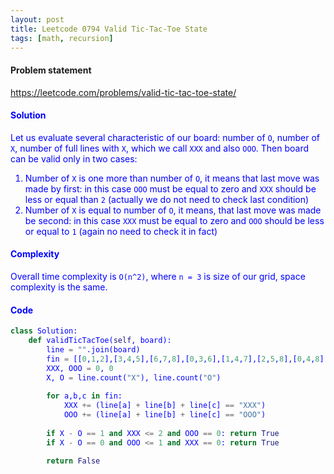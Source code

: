 ```yaml
---
layout: post
title: Leetcode 0794 Valid Tic-Tac-Toe State
tags: [math, recursion]
---
```


#### Problem statement

<a href="https://leetcode.com/problems/valid-tic-tac-toe-state/"> <font color = blue>https://leetcode.com/problems/valid-tic-tac-toe-state/

#### Solution
Let us evaluate several characteristic of our board: number of `O`, number of `X`, number of full lines with `X`, which we call `XXX` and also `OOO`. Then board can be valid only in two cases:

1. Number of `X` is one more than number of `O`, it means that last move was made by first: in this case `OOO` must be equal to zero and `XXX` should be less or equal than `2` (actually we do not need to check last condition)
2. Number of `X` is equal to number of `O`, it means, that last move was made be second: in this case `XXX` must be equal to zero and `OOO` should be less or equal to `1` (again no need to check it in fact)

#### Complexity
Overall time complexity is `O(n^2)`, where `n = 3` is size of our grid, space complexity is the same.

#### Code
```python
class Solution:
    def validTicTacToe(self, board):
        line = "".join(board)
        fin = [[0,1,2],[3,4,5],[6,7,8],[0,3,6],[1,4,7],[2,5,8],[0,4,8],[2,4,6]]
        XXX, OOO = 0, 0
        X, O = line.count("X"), line.count("O")
        
        for a,b,c in fin:
            XXX += (line[a] + line[b] + line[c] == "XXX")
            OOO += (line[a] + line[b] + line[c] == "OOO")
        
        if X - O == 1 and XXX <= 2 and OOO == 0: return True
        if X - O == 0 and OOO <= 1 and XXX == 0: return True
        
        return False
```

